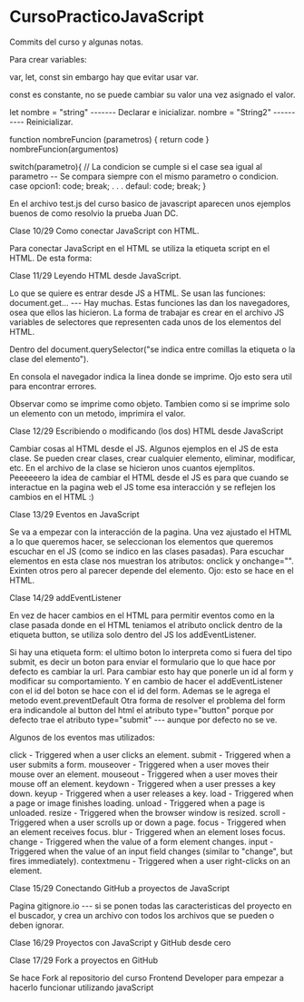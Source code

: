 # CursoPracticoJavaScript
Commits del curso y algunas notas.

Para crear variables:

var, let, const sin embargo hay que evitar usar var.

const es constante, no se puede cambiar su valor una vez asignado el valor.

let nombre = "string" ------- Declarar e inicializar.
nombre = "String2" ---------- Reinicializar.


function nombreFuncion (parametros) {
    return code
}
nombreFuncion(argumentos)


switch(parametro){      // La condicion se cumple si el case sea igual al parametro -- Se compara siempre con el mismo parametro o condicion.
    case opcion1:
    code;
    break;
    .
    .
    .
    defaul:
    code;
    break;
}

En el archivo test.js del curso basico de javascript aparecen unos ejemplos buenos de como resolvio la prueba Juan DC.



Clase 10/29
Como conectar JavaScript con HTML.

Para conectar JavaScript en el HTML se utiliza la etiqueta script en el HTML. De esta forma:
    <script src="rutaDelArchivoJS"></script>



Clase 11/29
Leyendo HTML desde JavaScript.

Lo que se quiere es entrar desde JS a HTML.
Se usan las funciones: document.get... --- Hay muchas.
Estas funciones las dan los navegadores, osea que ellos las hicieron.
La forma de trabajar es crear en el archivo JS variables de selectores que representen cada unos de los elementos del HTML.

Dentro del document.querySelector("se indica entre comillas la etiqueta o la clase del elemento").

En consola el navegador indica la linea donde se imprime. Ojo esto sera util para encontrar errores.

Observar como se imprime como objeto. Tambien como si se imprime solo un elemento con un metodo, imprimira el valor.



Clase 12/29
Escribiendo o modificando (los dos) HTML desde JavaScript

Cambiar cosas al HTML desde el JS.
Algunos ejemplos en el JS de esta clase. Se pueden crear clases, crear cualquier elemento, eliminar, modificar, etc. En el archivo de la clase se hicieron unos cuantos ejemplitos.
Peeeeeero la idea de cambiar el HTML desde el JS es para que cuando se interactue en la pagina web el JS tome esa interacción y se reflejen los cambios en el HTML :)



Clase 13/29
Eventos en JavaScript

Se va a empezar con la interacción de la pagina.
Una vez ajustado el HTML a lo que queremos hacer, se seleccionan los elementos que queremos escuchar en el JS (como se indico en las clases pasadas).
Para escuchar elementos en esta clase nos muestran los atributos: onclick y onchange="". Exinten otros pero al parecer depende del elemento. Ojo: esto se hace en el HTML.



Clase 14/29
addEventListener

En vez de hacer cambios en el HTML para permitir eventos como en la clase pasada donde en el HTML teniamos el atributo onclick dentro de la etiqueta button, se utiliza solo dentro del JS los addEventListener.

Si hay una etiqueta form: el ultimo boton lo interpreta como si fuera del tipo submit, es decir un boton para enviar el formulario que lo que hace por defecto es cambiar la url.
Para cambiar esto hay que ponerle un id al form y modificar su comportamiento. Y en cambio de hacer el addEventListener con el id del boton se hace con el id del form. Ademas se le agrega el metodo event.preventDefault
Otra forma de resolver el problema del form era indicandole al button del html el atributo type="button" porque por defecto trae el atributo type="submit" --- aunque por defecto no se ve.

Algunos de los eventos mas utilizados:

click - Triggered when a user clicks an element.
submit - Triggered when a user submits a form.
mouseover - Triggered when a user moves their mouse over an element.
mouseout - Triggered when a user moves their mouse off an element.
keydown - Triggered when a user presses a key down.
keyup - Triggered when a user releases a key.
load - Triggered when a page or image finishes loading.
unload - Triggered when a page is unloaded.
resize - Triggered when the browser window is resized.
scroll - Triggered when a user scrolls up or down a page.
focus - Triggered when an element receives focus.
blur - Triggered when an element loses focus.
change - Triggered when the value of a form element changes.
input - Triggered when the value of an input field changes (similar to "change", but fires immediately).
contextmenu - Triggered when a user right-clicks on an element.



Clase 15/29
Conectando GitHub a proyectos de JavaScript

Pagina gitignore.io --- si se ponen todas las caracteristicas del proyecto en el buscador, y crea un archivo con todos los archivos que se pueden o deben ignorar.



Clase 16/29
Proyectos con JavaScript y GitHub desde cero


Clase 17/29
Fork a proyectos en GitHub

Se hace Fork al repositorio del curso Frontend Developer para empezar a hacerlo funcionar utilizando javaScript